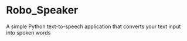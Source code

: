 ﻿# Robo_Speaker
A simple Python text-to-speech application that converts your text input into spoken words
 
